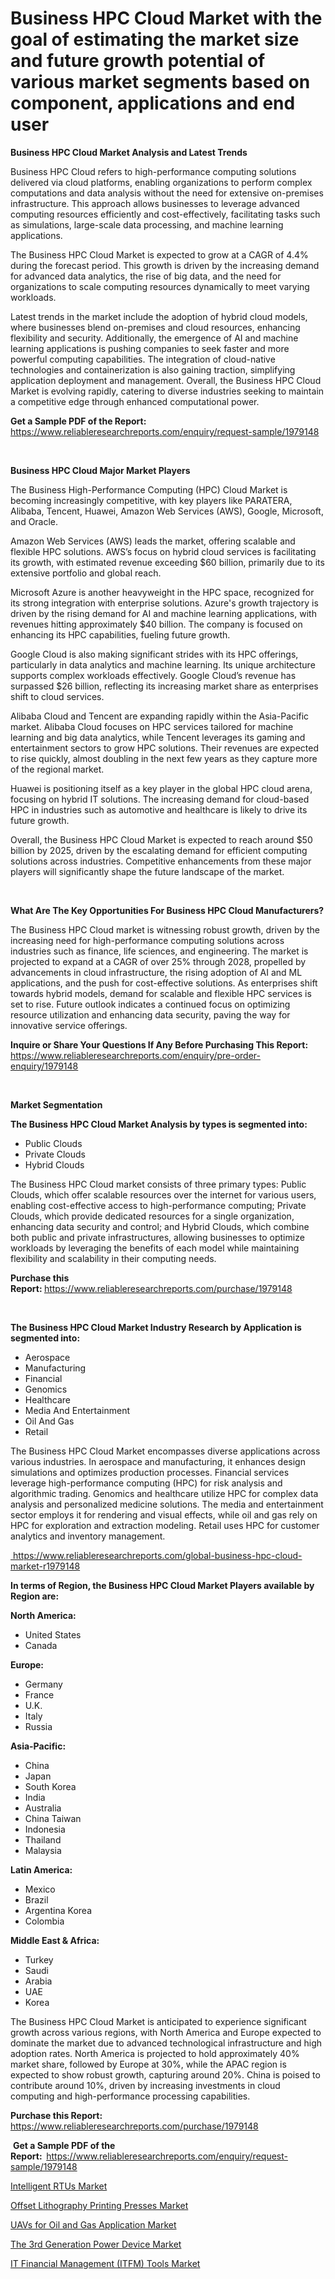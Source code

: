 <p><h1>Business HPC Cloud Market with the goal of estimating the market size and future growth potential of various market segments based on component, applications and end user</h1></p><p><strong>Business HPC Cloud Market Analysis and Latest Trends</strong></p>
<p><p>Business HPC Cloud refers to high-performance computing solutions delivered via cloud platforms, enabling organizations to perform complex computations and data analysis without the need for extensive on-premises infrastructure. This approach allows businesses to leverage advanced computing resources efficiently and cost-effectively, facilitating tasks such as simulations, large-scale data processing, and machine learning applications.</p><p>The Business HPC Cloud Market is expected to grow at a CAGR of 4.4% during the forecast period. This growth is driven by the increasing demand for advanced data analytics, the rise of big data, and the need for organizations to scale computing resources dynamically to meet varying workloads. </p><p>Latest trends in the market include the adoption of hybrid cloud models, where businesses blend on-premises and cloud resources, enhancing flexibility and security. Additionally, the emergence of AI and machine learning applications is pushing companies to seek faster and more powerful computing capabilities. The integration of cloud-native technologies and containerization is also gaining traction, simplifying application deployment and management. Overall, the Business HPC Cloud Market is evolving rapidly, catering to diverse industries seeking to maintain a competitive edge through enhanced computational power.</p></p>
<p><strong>Get a Sample PDF of the Report:&nbsp;</strong> <a href="https://www.reliableresearchreports.com/enquiry/request-sample/1979148?utm_campaign=1588&utm_medium=2&utm_source=Github&utm_content=ia&utm_term=25102024&utm_id=business-hpc-cloud">https://www.reliableresearchreports.com/enquiry/request-sample/1979148</a></p>
<p>&nbsp;</p>
<p><strong>Business HPC Cloud Major Market Players</strong></p>
<p><p>The Business High-Performance Computing (HPC) Cloud Market is becoming increasingly competitive, with key players like PARATERA, Alibaba, Tencent, Huawei, Amazon Web Services (AWS), Google, Microsoft, and Oracle.</p><p>Amazon Web Services (AWS) leads the market, offering scalable and flexible HPC solutions. AWS’s focus on hybrid cloud services is facilitating its growth, with estimated revenue exceeding $60 billion, primarily due to its extensive portfolio and global reach.</p><p>Microsoft Azure is another heavyweight in the HPC space, recognized for its strong integration with enterprise solutions. Azure's growth trajectory is driven by the rising demand for AI and machine learning applications, with revenues hitting approximately $40 billion. The company is focused on enhancing its HPC capabilities, fueling future growth.</p><p>Google Cloud is also making significant strides with its HPC offerings, particularly in data analytics and machine learning. Its unique architecture supports complex workloads effectively. Google Cloud’s revenue has surpassed $26 billion, reflecting its increasing market share as enterprises shift to cloud services.</p><p>Alibaba Cloud and Tencent are expanding rapidly within the Asia-Pacific market. Alibaba Cloud focuses on HPC services tailored for machine learning and big data analytics, while Tencent leverages its gaming and entertainment sectors to grow HPC solutions. Their revenues are expected to rise quickly, almost doubling in the next few years as they capture more of the regional market.</p><p>Huawei is positioning itself as a key player in the global HPC cloud arena, focusing on hybrid IT solutions. The increasing demand for cloud-based HPC in industries such as automotive and healthcare is likely to drive its future growth.</p><p>Overall, the Business HPC Cloud Market is expected to reach around $50 billion by 2025, driven by the escalating demand for efficient computing solutions across industries. Competitive enhancements from these major players will significantly shape the future landscape of the market.</p></p>
<p>&nbsp;</p>
<p><strong>What Are The Key Opportunities For Business HPC Cloud Manufacturers?</strong></p>
<p><p>The Business HPC Cloud market is witnessing robust growth, driven by the increasing need for high-performance computing solutions across industries such as finance, life sciences, and engineering. The market is projected to expand at a CAGR of over 25% through 2028, propelled by advancements in cloud infrastructure, the rising adoption of AI and ML applications, and the push for cost-effective solutions. As enterprises shift towards hybrid models, demand for scalable and flexible HPC services is set to rise. Future outlook indicates a continued focus on optimizing resource utilization and enhancing data security, paving the way for innovative service offerings.</p></p>
<p><strong>Inquire or Share Your Questions If Any Before Purchasing This Report:</strong> <a href="https://www.reliableresearchreports.com/enquiry/pre-order-enquiry/1979148?utm_campaign=1588&utm_medium=2&utm_source=Github&utm_content=ia&utm_term=25102024&utm_id=business-hpc-cloud">https://www.reliableresearchreports.com/enquiry/pre-order-enquiry/1979148</a></p>
<p>&nbsp;</p>
<p><strong>Market Segmentation</strong></p>
<p><strong>The Business HPC Cloud Market Analysis by types is segmented into:</strong></p>
<p><ul><li>Public Clouds</li><li>Private Clouds</li><li>Hybrid Clouds</li></ul></p>
<p><p>The Business HPC Cloud market consists of three primary types: Public Clouds, which offer scalable resources over the internet for various users, enabling cost-effective access to high-performance computing; Private Clouds, which provide dedicated resources for a single organization, enhancing data security and control; and Hybrid Clouds, which combine both public and private infrastructures, allowing businesses to optimize workloads by leveraging the benefits of each model while maintaining flexibility and scalability in their computing needs.</p></p>
<p><strong>Purchase this Report:&nbsp;</strong><a href="https://www.reliableresearchreports.com/purchase/1979148?utm_campaign=1588&utm_medium=2&utm_source=Github&utm_content=ia&utm_term=25102024&utm_id=business-hpc-cloud">https://www.reliableresearchreports.com/purchase/1979148</a></p>
<p>&nbsp;</p>
<p><strong>The Business HPC Cloud Market Industry Research by Application is segmented into:</strong></p>
<p><ul><li>Aerospace</li><li>Manufacturing</li><li>Financial</li><li>Genomics</li><li>Healthcare</li><li>Media And Entertainment</li><li>Oil And Gas</li><li>Retail</li></ul></p>
<p><p>The Business HPC Cloud Market encompasses diverse applications across various industries. In aerospace and manufacturing, it enhances design simulations and optimizes production processes. Financial services leverage high-performance computing (HPC) for risk analysis and algorithmic trading. Genomics and healthcare utilize HPC for complex data analysis and personalized medicine solutions. The media and entertainment sector employs it for rendering and visual effects, while oil and gas rely on HPC for exploration and extraction modeling. Retail uses HPC for customer analytics and inventory management.</p></p>
<p><a href="https://www.reliableresearchreports.com/global-business-hpc-cloud-market-r1979148?utm_campaign=1588&utm_medium=2&utm_source=Github&utm_content=ia&utm_term=25102024&utm_id=business-hpc-cloud">&nbsp;https://www.reliableresearchreports.com/global-business-hpc-cloud-market-r1979148</a></p>
<p><strong>In terms of Region, the Business HPC Cloud Market Players available by Region are:</strong></p>
<p>
    <p> <strong> North America: </strong>
        <ul>
            <li>United States</li>
            <li>Canada</li>
        </ul>
        </p> 
    <p> <strong> Europe: </strong>
        <ul>
            <li>Germany</li>
            <li>France</li>
            <li>U.K.</li>
            <li>Italy</li>
            <li>Russia</li>
        </ul>
        </p> 
    <p> <strong> Asia-Pacific: </strong>
        <ul>
            <li>China</li>
            <li>Japan</li>
            <li>South Korea</li>
            <li>India</li>
            <li>Australia</li>
            <li>China Taiwan</li>
            <li>Indonesia</li>
            <li>Thailand</li>
            <li>Malaysia</li>
        </ul>
        </p> 
    <p> <strong> Latin America: </strong>
        <ul>
            <li>Mexico</li>
            <li>Brazil</li>
            <li>Argentina Korea</li>
            <li>Colombia</li>
        </ul>
        </p> 
    <p> <strong> Middle East & Africa: </strong>
        <ul>
            <li>Turkey</li>
            <li>Saudi</li>
            <li>Arabia</li>
            <li>UAE</li>
            <li>Korea</li>
        </ul>
    </p>
    </p>
<p><p>The Business HPC Cloud Market is anticipated to experience significant growth across various regions, with North America and Europe expected to dominate the market due to advanced technological infrastructure and high adoption rates. North America is projected to hold approximately 40% market share, followed by Europe at 30%, while the APAC region is expected to show robust growth, capturing around 20%. China is poised to contribute around 10%, driven by increasing investments in cloud computing and high-performance processing capabilities.</p></p>
<p><strong>Purchase this Report: </strong><a href="https://www.reliableresearchreports.com/purchase/1979148?utm_campaign=1588&utm_medium=2&utm_source=Github&utm_content=ia&utm_term=25102024&utm_id=business-hpc-cloud">https://www.reliableresearchreports.com/purchase/1979148</a></p>
<p>&nbsp;<strong>Get a Sample PDF of the Report:&nbsp;&nbsp;</strong><a href="https://www.reliableresearchreports.com/enquiry/request-sample/1979148?utm_campaign=1588&utm_medium=2&utm_source=Github&utm_content=ia&utm_term=25102024&utm_id=business-hpc-cloud">https://www.reliableresearchreports.com/enquiry/request-sample/1979148</a></p>
<p><strong></strong></p>
<p><p><a href="https://www.linkedin.com/pulse/global-intelligent-rtus-market-focus-application-end-use-industry-y3pqf?utm_campaign=1588&utm_medium=2&utm_source=Github&utm_content=ia&utm_term=25102024&utm_id=business-hpc-cloud">Intelligent RTUs Market</a></p><p><a href="https://www.linkedin.com/pulse/offset-lithography-printing-presses-market-trends-focusing-insight-uguaf?utm_campaign=1588&utm_medium=2&utm_source=Github&utm_content=ia&utm_term=25102024&utm_id=business-hpc-cloud">Offset Lithography Printing Presses Market</a></p><p><a href="https://www.linkedin.com/pulse/global-uavs-oil-gas-application-industry-analysis-share-growth-3qfgf?utm_campaign=1588&utm_medium=2&utm_source=Github&utm_content=ia&utm_term=25102024&utm_id=business-hpc-cloud">UAVs for Oil and Gas Application Market</a></p><p><a href="https://www.linkedin.com/pulse/3rd-generation-power-device-market-segmentation-applications-alasf?utm_campaign=1588&utm_medium=2&utm_source=Github&utm_content=ia&utm_term=25102024&utm_id=business-hpc-cloud">The 3rd Generation Power Device Market</a></p><p><a href="https://www.linkedin.com/pulse/analyzing-global-financial-management-itfm-tools-market-growth-fwfif?utm_campaign=1588&utm_medium=2&utm_source=Github&utm_content=ia&utm_term=25102024&utm_id=business-hpc-cloud">IT Financial Management (ITFM) Tools Market</a></p></p>